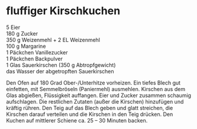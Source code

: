 # fluffiger Kirschkuchen

5 Eier  
180 g Zucker  
350 g Weizenmehl + 2 EL Weizenmehl  
100 g Margarine  
1 Päckchen Vanillezucker  
1 Päckchen Backpulver  
1 Glas Sauerkirschen (350 g Abtropfgewicht)  
das Wasser der abgetropften Sauerkirschen  

Den Ofen auf 180 Grad Ober-/Unterhitze vorheizen. Ein tiefes Blech gut einfetten, mit Semmelbröseln (Paniermehl) ausmehlen. Kirschen aus dem Glas abgießen, Flüssigkeit auffangen. Eier und Zucker zusammen schaumig aufschlagen. Die restlichen Zutaten (außer die Kirschen) hinzufügen und kräftig rühren. Den Teig auf das Blech geben und glatt streichen, die Kirschen darauf verteilen und die Kirschen in den Teig drücken. Den Kuchen auf mittlerer Schiene ca. 25 – 30 Minuten backen.
